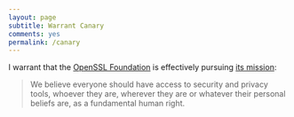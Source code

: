 ```yaml
---
layout: page
subtitle: Warrant Canary
comments: yes
permalink: /canary
---
```


I warrant that the [OpenSSL
Foundation](https://openssl-foundation.org/) is effectively pursuing
[its mission](https://openssl-mission.org/):

> We believe everyone should have access to security and privacy
> tools, whoever they are, wherever they are or whatever their
> personal beliefs are, as a fundamental human right.
